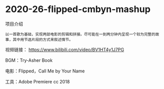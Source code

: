 # 2020-26-flipped-cmbyn-mashup
项目介绍

    以一首歌为基础，实现两部电影的剪辑和拼接。尽可能在一到两分钟内呈现一个较为完整的故事，其中用节选片段的方式来叙述情节。
	
视频链接：
    https://www.bilibili.com/video/BV1HT4y1J7PG
	
BGM：Try-Asher Book

电影：Flipped，Call Me by Your Name

工具：Adobe Premiere cc 2018



